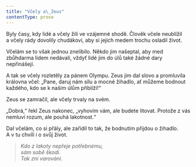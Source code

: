 ```yaml
---
title: "Včely a\_Zeus"
contentType: prose
---
```


<section>

Byly časy, kdy lidé a včely žili ve vzájemné shodě. Člověk včele neublížil a včely rády dovolily chudákovi, aby si jejich medem trochu osladil život.

Včelám se to však jednou znelíbilo. Někdo jim našeptal, aby med zbůhdarma lidem nedávali, vždyť lidé jim do úlů také žádné dary nepřinášejí.

A tak se včely rozletěly za pánem Olympu. Zeus jim dal slovo a promluvila královna včel: „Pane, daruj nám sílu a mocné žihadlo, ať můžeme bodnout každého, kdo se k našim úlům přiblíží!“

Zeus se zamračil, ale včely trvaly na svém.

„Dobrá,“ řekl Zeus nakonec, „vyhovím vám, ale budete litovat. Protože z vás nemluví rozum, ale pouhá lakotnost.“

Dal včelám, co si přály, ale zařídil to tak, že bodnutím přijdou o žihadlo. A v tu chvíli i o svůj život.

</section>

<section>

> _Kdo z lakoty nepřeje potřebnému,  
> sám sobě škodí.  
> Tak zní varování._

</section>
